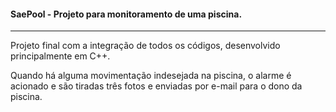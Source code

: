 #### SaePool - Projeto para monitoramento de uma piscina.
-----
Projeto final com a integração de todos os códigos, desenvolvido principalmente em C++.

Quando há alguma movimentação indesejada na piscina, o alarme é acionado e são tiradas três fotos e enviadas por e-mail para o dono da piscina.
